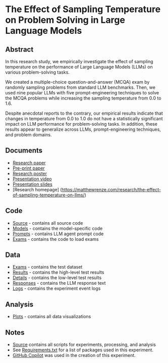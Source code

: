 # The Effect of Sampling Temperature on Problem Solving in Large Language Models

## Abstract
In this research study, we empirically investigate the effect of sampling temperature on the performance of Large Language Models (LLMs) on various problem-solving tasks. 

We created a multiple-choice question-and-answer (MCQA) exam by randomly sampling problems from standard LLM benchmarks. Then, we used nine popular LLMs with five prompt-engineering techniques to solve the MCQA problems while increasing the sampling temperature from 0.0 to 1.6. 

Despite anecdotal reports to the contrary, our empirical results indicate that changes in temperature from 0.0 to 1.0 do not have a statistically significant impact on LLM performance for problem-solving tasks. In addition, these results appear to generalize across LLMs, prompt-engineering techniques, and problem domains. 

## Documents
- [Research paper](https://aclanthology.org/2024.findings-emnlp.432)
- [Pre-print paper](https://arxiv.org/abs/2402.05201)
- [Research poster](https://matthewrenze.com/wp-content/uploads/posters/llm-temperature.pdf)
- [Presentation video](https://youtu.be/VvhpKAXe_Mc)
- [Presentation slides](https://matthewrenze.com/wp-content/uploads/presentations/llm-temperature.pdf)
- [Research homepage] (https://matthewrenze.com/research/the-effect-of-sampling-temperature-on-llms/)

## Code
- [Source](source/) - contains all source code
- [Models](source/models) - contains the model-specific code
- [Prompts](source/agents) - contains LLM agent prompt code
- [Exams](source/exams/) - contains the code to load exams 

## Data
- [Exams](data/exams/) - contains the test dataset
- [Results](data/results/) - contains the high-level test results
- [Details](data/details/) - contains the low-level test results
- [Responses](data/responses/) - contains the LLM response text
- [Logs](data/logs/) - contains the experiment event logs

## Analysis
- [Plots](plots/) - contains all data visualizations

## Notes
- [Source](source/) contains all scripts for experiments, processing, and analysis
- See [Requirements.txt](source/requirements.txt) for a list of packages used in this experiment.
- [GitHub Copilot](https://github.com/features/copilot) was used in the creation of this experiment.

